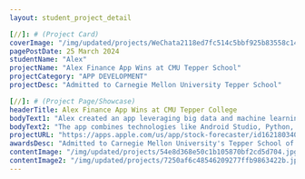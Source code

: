 ```yaml
---
layout: student_project_detail

[//]: # (Project Card)
coverImage: "/img/updated/projects/WeChata2118ed7fc514c5bbf925b83558c14ba.jpg"
pagePostDate: 25 March 2024
studentName: "Alex"
projectName: "Alex Finance App Wins at CMU Tepper School"
projectCategory: "APP DEVELOPMENT"
projectDesc: "Admitted to Carnegie Mellon University Tepper School"

[//]: # (Project Page/Showcase)
headerTitle: Alex Finance App Wins at CMU Tepper College
bodyText1: "Alex created an app leveraging big data and machine learning to forecast stock market movements, helping ordinary investors understand the impact of various factors such as economy, politics, and regulation."
bodyText2: "The app combines technologies like Android Studio, Python, Google Firebase, and AWS cloud computing for precision and ease of use. By processing extensive social media data with advanced algorithms, Alex's team has surpassed traditional trading approaches."
projectURL: "https://apps.apple.com/us/app/stock-forecaster/id1621803400"
awardsDesc: "Admitted to Carnegie Mellon University's Tepper School of Business"
contentImage: "/img/updated/projects/54e8d368e50c1b105870bf2cd5d704.jpg"
contentImage2: "/img/updated/projects/7250af6c48546209277ffb9863422b.jpg"
---
```

